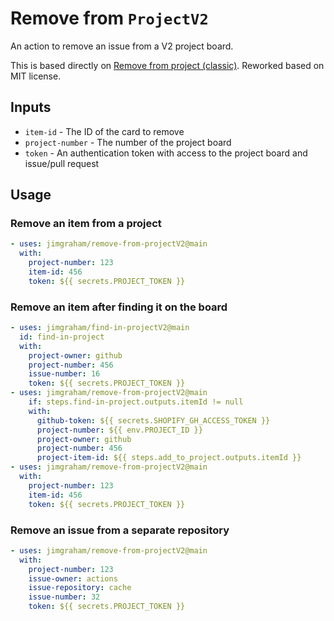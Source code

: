 # Remove from `ProjectV2`

An action to remove an issue from a V2 project board.

This is based directly on [Remove from project (classic)](https://github.com/joshmgross/remove-from-project-classic). Reworked based on MIT license.

## Inputs

* `item-id` - The ID of the card to remove
* `project-number` - The number of the project board
* `token` - An authentication token with access to the project board and issue/pull request

## Usage

### Remove an item from a project

```yaml
- uses: jimgraham/remove-from-projectV2@main
  with:
    project-number: 123
    item-id: 456
    token: ${{ secrets.PROJECT_TOKEN }}
```

### Remove an item after finding it on the board

```yaml
- uses: jimgraham/find-in-projectV2@main
  id: find-in-project
  with:
    project-owner: github
    project-number: 456
    issue-number: 16
    token: ${{ secrets.PROJECT_TOKEN }}
- uses: jimgraham/remove-from-projectV2@main
    if: steps.find-in-project.outputs.itemId != null
    with:
      github-token: ${{ secrets.SHOPIFY_GH_ACCESS_TOKEN }}
      project-number: ${{ env.PROJECT_ID }}
      project-owner: github
      project-number: 456
      project-item-id: ${{ steps.add_to_project.outputs.itemId }}
- uses: jimgraham/remove-from-projectV2@main
  with:
    project-number: 123
    item-id: 456
    token: ${{ secrets.PROJECT_TOKEN }}
```

### Remove an issue from a separate repository

```yaml
- uses: jimgraham/remove-from-projectV2@main
  with:
    project-number: 123
    issue-owner: actions
    issue-repository: cache
    issue-number: 32
    token: ${{ secrets.PROJECT_TOKEN }}
```

